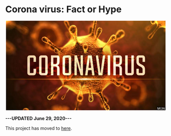 # Corona virus: Fact or Hype
<p align="center">
	<img src="covid-19.jpg" width=500>
</p>


**---UPDATED June 29, 2020---**

This project has moved to [here](https://github.com/dsbc2020/covid19).